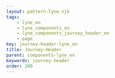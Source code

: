 ```yaml
---
layout: pattern-lyne.njk
tags: 
    - lyne_en
    - lyne_components_en
    - lyne_components_journey_header_en
    - page
key: journey-header-lyne_en
title: Journey-Header
parent: components-lyne_en
keywords: journey-header
order: 200
---
```

